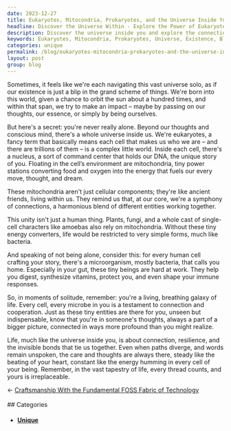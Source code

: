 ```yaml
---
date: 2023-12-27
title: Eukaryotes, Mitocondria, Prokaryotes, and the Universe Inside You
headline: Discover the Universe Within - Explore the Power of Eukaryotes, Mitochondria, and Prokaryotes in You.
description: Discover the universe inside you and explore the connections between eukaryotes, mitochondria, prokaryotes, and the power of cooperation. Remember that you are never truly alone, and that your story is irreplaceable in the vast tapestry of life.
keywords: Eukaryotes, Mitocondria, Prokaryotes, Universe, Existence, Blip, Impact, Thoughts, Essence, Cells, Nucleus, DNA, Unique, Energy, Move, Dream, Plants, Fungi, Amoebas, Microorganism, Bacteria, Digest, Vitamins, Immune, Galaxy, Connection, Cooperation, Paths, Words, Care, Thoughts, Tapestry, Threads, Irreplaceable
categories: unique
permalink: /blog/eukaryotes-mitocondria-prokaryotes-and-the-universe-inside-you/
layout: post
group: blog
---
```



Sometimes, it feels like we're each navigating this vast universe solo, as if
our existence is just a blip in the grand scheme of things. We're born into
this world, given a chance to orbit the sun about a hundred times, and within
that span, we try to make an impact – maybe by passing on our thoughts, our
essence, or simply by being ourselves.

But here's a secret: you're never really alone. Beyond our thoughts and
conscious mind, there's a whole universe inside us. We're eukaryotes, a fancy
term that basically means each cell that makes us who we are – and there are
trillions of them – is a complex little world. Inside each cell, there's a
nucleus, a sort of command center that holds our DNA, the unique story of you.
Floating in the cell’s environment are mitochondria, tiny power stations
converting food and oxygen into the energy that fuels our every move, thought,
and dream.

These mitochondria aren't just cellular components; they're like ancient
friends, living within us. They remind us that, at our core, we're a symphony
of connections, a harmonious blend of different entities working together.

This unity isn't just a human thing. Plants, fungi, and a whole cast of
single-cell characters like amoebas also rely on mitochondria. Without these
tiny energy converters, life would be restricted to very simple forms, much
like bacteria.

And speaking of not being alone, consider this: for every human cell crafting
your story, there's a microorganism, mostly bacteria, that calls you home.
Especially in your gut, these tiny beings are hard at work. They help you
digest, synthesize vitamins, protect you, and even shape your immune responses.

So, in moments of solitude, remember: you're a living, breathing galaxy of
life. Every cell, every microbe in you is a testament to connection and
cooperation. Just as these tiny entities are there for you, unseen but
indispensable, know that you're in someone's thoughts, always a part of a
bigger picture, connected in ways more profound than you might realize.

Life, much like the universe inside you, is about connection, resilience, and
the invisible bonds that tie us together. Even when paths diverge, and words
remain unspoken, the care and thoughts are always there, steady like the
beating of your heart, constant like the energy humming in every cell of your
being. Remember, in the vast tapestry of life, every thread counts, and yours
is irreplaceable.






















<div class="arrow-links"><div class="post-nav-prev"><span class="arrow">&larr;&nbsp;</span><a href="/blog/craftsmanship-with-the-fundamental-foss-fabric-of-technology/">Craftsmanship With the Fundamental FOSS Fabric of Technology</a></div> &nbsp; <div class="post-nav-next"><a href=""></a></div></div>
## Categories

<ul>
<li><h4><a href='/unique/'>Unique</a></h4></li></ul>